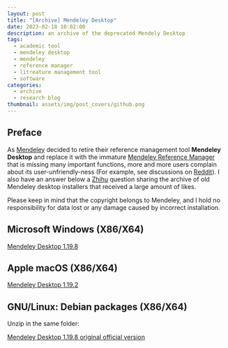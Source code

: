 ```yaml
---
layout: post
title: "[Archive] Mendeley Desktop"
date: 2023-02-18 10:02:00
description: an archive of the deprecated Mendely Desktop
tags:
  - academic tool
  - mendeley desktop
  - mendeley
  - reference manager
  - litreature management tool
  - software
categories:
  - archive
  - research blog
thumbnail: assets/img/post_covers/github.png
---
```


## Preface

As [Mendeley](https://www.mendeley.com/) decided to retire their reference management tool **Mendeley Desktop** and replace it with the immature [Mendeley Reference Manager](https://www.mendeley.com/reference-management/reference-manager) that is missing many important functions, more and more users complain about its user-unfriendly-ness (For example, see discussions on [Reddit](https://www.reddit.com/r/Mendeley/comments/10gfzoq/mendeley_reference_manager_is_a_horrible_program/)). I also have an answer below a [Zhihu](https://www.zhihu.com/question/380051419/answer/1508753929) question sharing the archive of old Mendeley desktop installers that received a large amount of likes.

Please keep in mind that the copyright belongs to Mendeley, and I hold no responsibility for data lost or any damage caused by incorrect installation.

## Microsoft Windows (X86/X64)

[Mendeley Desktop 1.19.8](https://pan.baidu.com/s/1AR1WFE0uawl_Z6eckJ_OPw?pwd=13pw)

## Apple macOS (X86/X64)

[Mendeley Desktop 1.19.2](https://pan.baidu.com/s/1AR1WFE0uawl_Z6eckJ_OPw?pwd=13pw)

## GNU/Linux: Debian packages (X86/X64)

Unzip in the same folder:

[Mendeley Desktop 1.19.8 original official version](https://pan.baidu.com/s/1AR1WFE0uawl_Z6eckJ_OPw?pwd=13pw)
